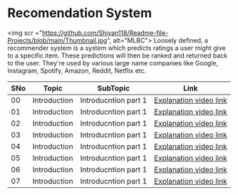# Recomendation System
<img scr ="https://github.com/Shivan118/Readme-file-Projects/blob/main/Thumbnail.jpg", alt="MLBC">
Loosely defined, a recommender system is a system which predicts ratings a user might give to a specific item. These predictions will then be ranked and returned back to the user. They're used by various large name companies like Google, Instagram, Spotify, Amazon, Reddit, Netflix etc.

|SNo| Topic | SubTopic | Link |
|-|-|-|-|
|00| Introduction |Introducntion part 1| [Explanation video link](https://www.youtube.com/?gl=IN)
|01| Introduction |Introducntion part 1| [Explanation video link](https://www.youtube.com/?gl=IN)
|02| Introduction |Introducntion part 1| [Explanation video link](https://www.youtube.com/?gl=IN)
|03| Introduction |Introducntion part 1| [Explanation video link](https://www.youtube.com/?gl=IN)
|04| Introduction |Introducntion part 1| [Explanation video link](https://www.youtube.com/?gl=IN)
|05| Introduction |Introducntion part 1| [Explanation video link](https://www.youtube.com/?gl=IN)
|06| Introduction |Introducntion part 1| [Explanation video link](https://www.youtube.com/?gl=IN)
|07| Introduction |Introducntion part 1| [Explanation video link](https://www.youtube.com/?gl=IN)
